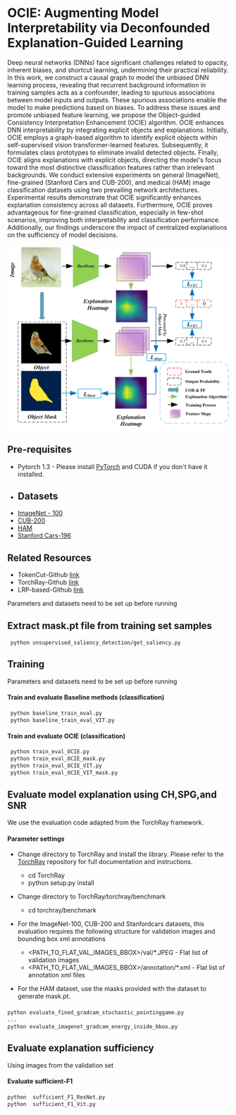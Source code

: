 # OCIE:  Augmenting Model Interpretability via Deconfounded Explanation-Guided Learning

Deep neural networks (DNNs) face significant challenges related to opacity, inherent biases, and shortcut learning, undermining their practical reliability. In this work, we construct a causal graph to model the unbiased DNN learning process, revealing that recurrent background information in training samples acts as a confounder, leading to spurious associations between model inputs and outputs. These spurious associations enable the model to make predictions based on biases. To address these issues and promote unbiased feature learning, we propose the Object-guided Consistency Interpretation Enhancement (OCIE) algorithm. OCIE enhances DNN interpretability by integrating explicit objects and explanations. Initially, OCIE employs a graph-based algorithm to identify explicit objects within self-supervised vision transformer-learned features. Subsequently, it formulates class prototypes to eliminate invalid detected objects. Finally, OCIE aligns explanations with explicit objects, directing the model's focus toward the most distinctive classification features rather than irrelevant backgrounds. We conduct extensive experiments on general (ImageNet), fine-grained (Stanford Cars and CUB-200), and medical (HAM) image classification datasets using two prevailing network architectures. Experimental results demonstrate that OCIE significantly enhances explanation consistency across all datasets. Furthermore, OCIE proves advantageous for fine-grained classification, especially in few-shot scenarios, improving both interpretability and classification performance. Additionally, our findings underscore the impact of centralized explanations on the sufficiency of model decisions.

![Image image](https://github.com/DLAIResearch/OCIE/blob/main/OCIE.jpg)

## Pre-requisites
- Pytorch 1.3 - Please install [PyTorch](https://pytorch.org/get-started/locally/) and CUDA if you don't have it installed.
- ## Datasets
 - [ImageNet - 100](https://www.image-net.org/download.php)
 - [CUB-200](https://vision.cornell.edu/se3/caltech-ucsd-birds-200/)
 - [HAM](https://dataverse.harvard.edu/dataset.xhtml?persistentId=doi:10.7910/DVN/DBW86T)
 - [Stanford Cars-196](https://ai.stanford.edu/~jkrause/cars/car_dataset.html)

## Related Resources
* TokenCut-Github [link](https://github.com/YangtaoWANG95/TokenCut)
* TorchRay-Github [link](https://github.com/facebookresearch/TorchRay)
* LRP-based-Github [link](https://github.com/hila-chefer/Transformer-Explainability)

Parameters and datasets need to be set up before running
## Extract  mask.pt file from training set samples
```
 python unsupervised_saliency_detection/get_saliency.py
```
## Training
Parameters and datasets need to be set up before running

#### Train and evaluate Baseline methods (classification)
```
 python baseline_train_eval.py  
 python baseline_train_eval_VIT.py 
```

#### Train and evaluate OCIE (classification)
```
 python train_eval_OCIE.py
 python train_eval_OCIE_mask.py
 python train_eval_OCIE_VIT.py
 python train_eval_OCIE_VIT_mask.py
```
## Evaluate model explanation using CH,SPG,and SNR
We use the evaluation code adapted from the TorchRay framework.

#### Parameter settings
* Change directory to TorchRay and install the library. Please refer to the [TorchRay](https://github.com/facebookresearch/TorchRay) repository for full documentation and instructions.
    * cd TorchRay
    * python setup.py install

* Change directory to TorchRay/torchray/benchmark
    * cd torchray/benchmark
* For the ImageNet-100, CUB-200 and Stanfordcars datasets, this evaluation requires the following structure for validation images and bounding box xml annotations
    * <PATH_TO_FLAT_VAL_IMAGES_BBOX>/val/*.JPEG - Flat list of validation images
    * <PATH_TO_FLAT_VAL_IMAGES_BBOX>/annotation/*.xml - Flat list of annotation xml files
* For the HAM dataset, use the masks provided with the dataset to generate mask.pt.

#### 
```
python evaluate_fined_gradcam_stochastic_pointinggame.py
...
python evaluate_imagenet_gradcam_energy_inside_bbox.py
```
##  Evaluate explanation sufficiency 
Using images from the validation set
#### Evaluate sufficient-F1
```
python  sufficient_F1_ResNet.py
python  sufficient_F1_Vit.py
```
<br/>
